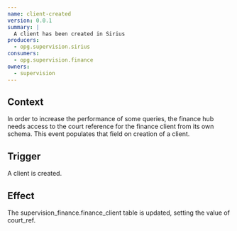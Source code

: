 ```yaml
---
name: client-created
version: 0.0.1
summary: |
  A client has been created in Sirius
producers:
  - opg.supervision.sirius
consumers:
  - opg.supervision.finance
owners:
  - supervision
---
```


## Context

In order to increase the performance of some queries, the finance hub needs access to the court reference for the finance client from its own schema. This event populates that field on creation of a client.

## Trigger

A client is created.

## Effect

The supervision_finance.finance_client table is updated, setting the value of court_ref.

<NodeGraph title="Consumer / Producer Diagram" />

<EventExamples />

<Schema />

